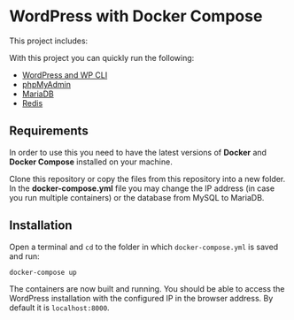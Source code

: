# WordPress with Docker Compose

This project includes:

With this project you can quickly run the following:

- [WordPress and WP CLI](https://hub.docker.com/_/wordpress/)
- [phpMyAdmin](https://hub.docker.com/r/phpmyadmin/phpmyadmin/)
- [MariaDB](https://hub.docker.com/_/mariadb)
- [Redis](https://redis.io/)

## Requirements

In order to use this you need to have the latest versions of **Docker** and **Docker Compose** installed on your machine.

Clone this repository or copy the files from this repository into a new folder. In the **docker-compose.yml** file you may change the IP address (in case you run multiple containers) or the database from MySQL to MariaDB.

## Installation

Open a terminal and `cd` to the folder in which `docker-compose.yml` is saved and run:

```
docker-compose up
```
The containers are now built and running. You should be able to access the WordPress installation with the configured IP in the browser address. By default it is `localhost:8000`.
